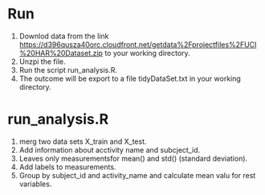 # Run 
1. Downlod data from the link https://d396qusza40orc.cloudfront.net/getdata%2Fprojectfiles%2FUCI%20HAR%20Dataset.zip to your working directory.
2. Unzpi the file.
3. Run the script run_analysis.R.
4. The outcome will be export to a file tidyDataSet.txt in your working directory.
# run_analysis.R
1. merg two data sets X_train and X_test. 
2. Add information about acctivity name and subcject_id.
3. Leaves only measurementsfor mean() and std() (standard deviation).
4. Add labels to measurements.
5. Group by subject_id and activity_name and calculate mean valu for rest variables.




